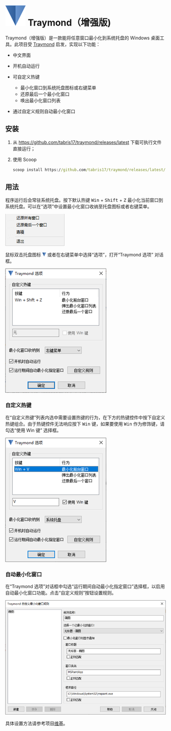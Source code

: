 ![Traymond](images/logo.png) Traymond（增强版)
=======

Traymond（增强版）是一款能将任意窗口最小化到系统托盘的 Windows 桌面工具。此项目受 [Traymond](https://github.com/fcFn/traymond) 启发，实现以下功能：

- 中文界面
- 开机自动运行
- 可自定义热键
  - 最小化窗口到系统托盘图标或右键菜单
  - 还原最后一个最小化窗口
  - 唤出最小化窗口列表

- 通过自定义规则自动最小化窗口

## 安装

1. 从 https://github.com/tabris17/traymond/releases/latest 下载可执行文件直接运行；

2. 使用 Scoop

   ```cmd
   scoop install https://github.com/tabris17/traymond/releases/latest/download/traymond.json
   ```

## 用法

程序运行后会常驻系统托盘。按下默认热键 <kbd>Win</kbd> + <kbd>Shift</kbd> + <kbd>Z</kbd> 最小化当前窗口到系统托盘。可以在“选项”中设置最小化窗口收纳至托盘图标或者右键菜单。

![popup menu](images/popup-menu.png)

鼠标双击托盘图标 ![icon](images/logo-sm.png) 或者在右键菜单中选择“选项”，打开“Traymond 选项” 对话框。

![Traymond 选项](images/options.png)

### 自定义热键

在“自定义热键”列表内选中需要设置热键的行为，在下方的热键控件中按下自定义热键组合。由于热键控件无法响应按下 <kbd>Win</kbd> 键，如果要使用 <kbd>Win</kbd> 作为修饰键，请勾选“使用 Win 键” 选择框。

![设置热键](images/options-hotkey.png)

### 自动最小化窗口

在“Traymond 选项”对话框中勾选“运行期间自动最小化指定窗口”选择框，以启用自动最小化窗口功能。点击“自定义规则”按钮设置规则。

![自定义隐藏窗口规则](images/rules.png)

具体设置方法请参考项目[维基](/tabris17/traymond/wiki)。